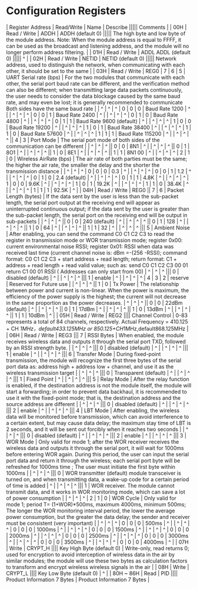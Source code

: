 # Configuration Registers

| Register Address | Read/Write | Name | Describe ||||| Comments |
| 00H | Read / Write | ADDH | ADDH (default 0) ||||| The high byte and low byte of the module address. Note: When the module address is equal to FFFF, it can be used as the broadcast and listening address, and the module will no longer perform address filtering. |
| 01H | Read / Write | ADDL ADDL (default 0) ||||| ^ |
| 02H | Read / Write | NETID | NETID (default 0) ||||| Network address, used to distinguish the network, when communicating with each other, it should be set to the same |
| 03H | Read / Write | REG0 | 7 | 6 | 5 | UART Serial rate (bps) | For the two modules that communicate with each other, the serial port baud rate can be different, and the verification method can also be different; when transmitting large data packets continuously, the user needs to consider the data blockage caused by the same baud rate, and may even be lost; it is generally recommended to communicate Both sides have the same baud rate |
| ^ | ^ | ^ | 0 | 0 | 0 | Baud Rate 1200 | ^ |
| ^ | ^ | ^ | 0 | 0 | 1 | Baud Rate 2400 | ^ |
| ^ | ^ | ^ | 0 | 1 | 0 | Baud Rate 4800 | ^ | 
| ^ | ^ | ^ | 0 | 1 | 1 | Baud Rate 9600 (default) | ^ |
| ^ | ^ | ^ | 1 | 0 | 0 | Baud Rate 19200 | ^ |
| ^ | ^ | ^ | 1 | 0 | 1 | Baud Rate 38400 | ^ |
| ^ | ^ | ^ | 1 | 1 | 0 | Baud Rate 57600 | ^ |
| ^ | ^ | ^ | 1 | 1 | 1 | Baud Rate 115200 | ^ |
| ^ | ^ | ^ || 4 | 3 | Port Mode | The serial port mode of both sides of the communication can be different |
| ^ | ^ | ^ || 0 | 0 | 8N1 | ^ |
| ^ | ^ | ^ || 0 | 1 | 8O1 | ^ |
| ^ | ^ | ^ || 1 | 0 | 8E1 | ^ |
| ^ | ^ | ^ || 1 | 1 | 8N1 00 | ^ |
| ^ | ^ | ^ | 2 | 1 | 0 | Wireless AirRate (bps) | The air rate of both parties must be the same; the higher the air rate, the smaller the delay and the shorter the transmission distance |
| ^ | ^ | ^ | 0 | 0 | 0 | 0.3 | ^ |
| ^ | ^ | ^ | 0 | 0 | 1 | 1.2 | ^ |
| ^ | ^ | ^ | 0 | 1 | 0 | 2.4 (default) | ^ |
| ^ | ^ | ^ | 0 | 1 | 1 | 4.8K | ^ |
| ^ | ^ | ^ | 1 | 0 | 0 | 9.6K | ^ |
| ^ | ^ | ^ | 1 | 0 | 1 | 19.2K | ^ |
| ^ | ^ | ^ | 1 | 1 | 0 | 38.4K | ^ |
| ^ | ^ | ^ | 1 | 1 | 1 | 92.5K | ^ |
| 04H | Read / Write | REG0 || 7 | 6 | Packet Length (bytes) | If the data sent by the user is less than the sub-packet length, the serial port output at the receiving end will appear as uninterrupted continuous output; if the data sent by the user is greater than the sub-packet length, the serial port on the receiving end will be output in sub-packets |
| ^ | ^ | ^ || 0 | 0 | 240 (default) | ^ |
| ^ | ^ | ^ || 0 | 1 | 128 | ^ |
| ^ | ^ | ^ || 1 | 0 | 64 | ^ |
| ^ | ^ | ^ || 1 | 1 | 32 | ^ |
| ^ | ^ | ^ ||| 5 | Ambient Noise | After enabling, you can send the command C0 C1 C2 C3 to read the register in transmission mode or WOR transmission mode; register 0x00: current environmental noise RSSI; register 0x01: RSSI when data was received last time (current channel noise is: dBm =-(256 -RSSI); command format: C0 C1 C2 C3 + start address + read length; return format: C1 + address + read length + read valid value; such as: send C0 C1 C2 C3 00 01 return C1 00 01 RSSI ( Addresses can only start from 00)
| ^ | ^ | ^ ||| 0 | disabled (default) | ^ |
| ^ | ^ | ^ ||| 1 | enable | ^ |
| ^ | ^ | ^ | 4 | 3 | 2 | reserve | Reserved for Future use |
| ^ | ^ | ^ || 1 | 0 | Tx Power | The relationship between power and current is non-linear. When the power is maximum, the efficiency of the power supply is the highest; the current will not decrease in the same proportion as the power decreases.
| ^ | ^ | ^ || 0 | 0 | 22dBm (default) | ^ |
| ^ | ^ | ^ || 0 | 1 | 17dBm | ^ |
| ^ | ^ | ^ || 1 | 0 | 13dBm | ^ |
| ^ | ^ | ^ || 1 | 1 | 10dBm | ^ |
| 05H | Read / Write | REG2 |||| Channel Control | 0-83 represents a total of 84 channels, respectively. Actual Frequency = 410.125 + CH *1MHz，default433.125MHz or 850.125+CH*1MHz,default868.125MHz |
| 06H | Read / Write | REG3 ||| 7 | RSSI Bytes | When enabled, the module receives wireless data and outputs it through the serial port TXD, followed by an RSSI strength byte. |
| ^ | ^ | ^ ||| 0 | disabled (default) | ^ |
| ^ | ^ | ^ ||| 1 | enable | ^ |
| ^ | ^ | ^ ||| 6 | Transfer Mode | During fixed-point transmission, the module will recognize the first three bytes of the serial port data as: address high + address low + channel, and use it as the wireless transmission target |
| ^ | ^ | ^ ||| 0 | Transparent (default) | ^ |
| ^ | ^ | ^ ||| 1 | Fixed Point | ^ |
| ^ | ^ | ^ ||| 5 | Relay Mode | After the relay function is enabled, if the destination address is not the module itself, the module will start a forwarding; in order to prevent data backhaul, it is recommended to use it with the fixed-point mode; that is, the destination address and the source address are different |
| ^ | ^ | ^ ||| 0 | disabled (default) | ^ |
| ^ | ^ | ^ ||| 2 | enable | ^ |
| ^ | ^ | ^ ||| 4 | LBT Mode | After enabling, the wireless data will be monitored before transmission, which can avoid interference to a certain extent, but may cause data delay; the maximum stay time of LBT is 2 seconds, and it will be sent out forcibly when it reaches two seconds |
| ^ | ^ | ^ ||| 0 | disabled (default) | ^ |
| ^ | ^ | ^ ||| 2 | enable | ^ |
| ^ | ^ | ^ ||| 3 | WOR Mode | Only valid for mode 1; after the WOR receiver receives the wireless data and outputs it through the serial port, it will wait for 1000ms before entering WOR again. During this period, the user can input the serial port data and return it through the wireless; each serial port byte will be refreshed for 1000ms time ; The user must initiate the first byte within 1000ms |
| ^ | ^ | ^ ||| 0 | WOR transmitter (default) module transceiver is turned on, and when transmitting data, a wake-up code for a certain period of time is added | ^ |
| ^ | ^ | ^ ||| 1 | WOR receiver. The module cannot transmit data, and it works in WOR monitoring mode, which can save a lot of power consumption |
| ^ | ^ | ^ | 2 | 1 | 0 | WOR Cycle | Only valid for mode 1; period T= (1+WOR)*500ms, maximum 4000ms, minimum 500ms; The longer the WOR monitoring interval period, the lower the average power consumption, but the greater the data delay; the sender and receiver must be consistent (very important) |
| ^ | ^ | ^ | 0 | 0 | 0 | 500ms | ^ |
| ^ | ^ | ^ | 0 | 0 | 0 | 1000ms | ^ |
| ^ | ^ | ^ | 0 | 0 | 0 | 1500ms | ^ |
| ^ | ^ | ^ | 0 | 0 | 0 | 2000ms | ^ |
| ^ | ^ | ^ | 0 | 0 | 0 | 2500ms | ^ |
| ^ | ^ | ^ | 0 | 0 | 0 | 3000ms | ^ |
| ^ | ^ | ^ | 0 | 0 | 0 | 3500ms | ^ |
| ^ | ^ | ^ | 0 | 0 | 0 | 4000ms | ^ |
| 07H | Write | CRYPT_H |||| Key High Byte (default 0) | Write-only, read returns 0; used for encryption to avoid interception of wireless data in the air by similar modules; the module will use these two bytes as calculation factors to transform and encrypt wireless wireless signals in the air |
| 08H | Write | CRYPT_L |||| Key Low Byte (default 0) | ^ |
| 80H ~ 86H | Read | PID |||| Product Information 7 Bytes | Product Information 7 Bytes |